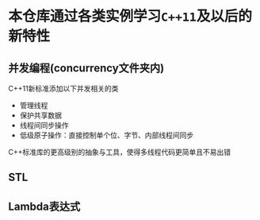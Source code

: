 本仓库通过各类实例学习`C++11`及以后的新特性
===

并发编程(concurrency文件夹内)
---
C++11新标准添加以下并发相关的类

- 管理线程
- 保护共享数据
- 线程间同步操作
- 低级原子操作：直接控制单个位、字节、内部线程间同步

C++标准库的更高级别的抽象与工具，使得多线程代码更简单且不易出错



STL
---


Lambda表达式
---
